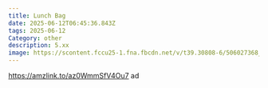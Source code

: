```yaml
---
title: Lunch Bag
date: 2025-06-12T06:45:36.843Z
tags: 2025-06-12
Category: other
description: 5.xx
image: https://scontent.fccu25-1.fna.fbcdn.net/v/t39.30808-6/506027368_1864746527417120_3156150461975019086_n.jpg?stp=dst-jpg_p526x296_tt6&_nc_cat=105&ccb=1-7&_nc_sid=aa7b47&_nc_ohc=HuVGCVkr5IUQ7kNvwEXP6_k&_nc_oc=AdlKtyoIT-zzYtj87OeWIuMoDWbU8VldavZWs6W0AI7qDz6Uco6GViWzS-RG7krILKs&_nc_zt=23&_nc_ht=scontent.fccu25-1.fna&_nc_gid=Xkld9BIq2xIMwL1EbKiyqg&oh=00_AfPQeNpv8V6Aby7hvk1L6von9LlkuPJB5cNg2XWEcZz9Ww&oe=6850485D
---
```

https://amzlink.to/az0WmmSfV4Ou7 ad